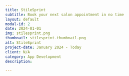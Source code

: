 ```yaml
---
title: StileSprint
subtitle: Book your next salon appointment in no time
layout: default
modal-id: 2
date: 2024-01-01
img: stilesprint.png
thumbnail: stilesprint-thumbnail.png
alt: StileSprint
project-date: January 2024 - Today
client: N/A
category: App Development
description: 

---
```

